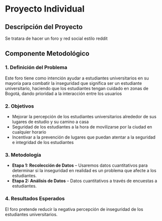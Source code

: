 # Proyecto Individual

## Descripción del Proyecto
Se tratara de hacer un foro y red social estilo reddit

## Componente Metodológico

### 1. Definición del Problema
Este foro tiene como intención ayudar a estudiantes universitarios en su mayoría para combatir la inseguridad que significa ser un estudiante universitario, haciendo que los estudiantes tengan cuidado en zonas de Bogotá, dando prioridad a la interacción entre los usuarios

### 2. Objetivos
 - Mejorar la percepción de los estudiantes universitarios alrededor de sus lugares de estudio y su camino a casa 
 - Seguridad de los estudiantes a la hora de movilizarse por la ciudad en cualquier horario
 - Incentivar a la prevención de lugares que puedan atentar a la seguridad e integridad de los estudiantes 

### 3. Metodología

   - **Etapa 1: Recolección de Datos** – Usaremos datos cuantitativos para determinar si la inseguridad en realidad es un problema que afecte a los estudiantes.
   - **Etapa 2: Análisis de Datos** – Datos cuantitativos a través de encuestas a estudiantes.
   
### 4. Resultados Esperados
El foro pretende reducir la negativa percepción de inseguridad de los estudiantes universitarios.


